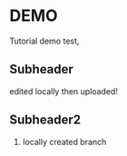 # DEMO

Tutorial demo test,

## Subheader

edited locally then uploaded!

## Subheader2

1. locally created branch